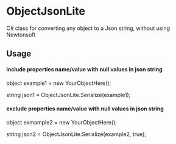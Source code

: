 # ObjectJsonLite
C# class for converting any object to a Json string, without using Newtonsoft

## Usage
#### include properties name/value with null values in json string

object example1 = new YourObjectHere();

string json1 = ObjectJsonLite.Serialize(example1);

#### exclude properties name/value with null values in json string

object exmample2 = new YourObjectHere();

string json2 = ObjectJsonLite.Serialize(example2, true);
